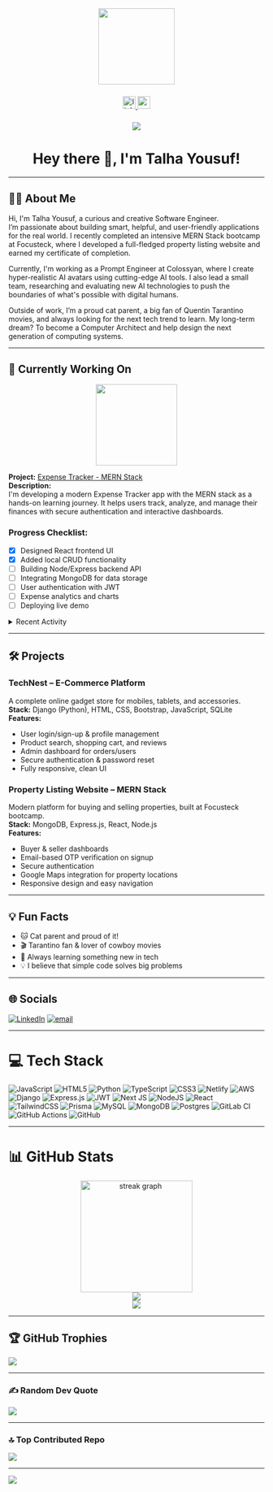 <div align="center">
  <img height="150" src="https://media.giphy.com/media/M9gbBd9nbDrOTu1Mqx/giphy.gif" />
</div>

###

<div align="center">
  <a href="https://linkedin.com/in/talha-yousuf-sameja-7a9651214" target="_blank">
    <img src="https://img.shields.io/static/v1?message=LinkedIn&logo=linkedin&label=&color=0077B5&logoColor=white&labelColor=&style=for-the-badge" height="25" alt="linkedin logo" />
  </a>
  <a href="mailto:talha.samej@gmail.com">
    <img src="https://img.shields.io/static/v1?message=Email&logo=gmail&label=&color=D14836&logoColor=white&labelColor=&style=for-the-badge" height="25" alt="email logo" />
  </a>
</div>

###

<div align="center">
  <img src="https://visitor-badge.laobi.icu/badge?page_id=TalhaSameja.TalhaSameja" />
</div>

<h1 align="center">Hey there 👋, I'm Talha Yousuf!</h1>

---

## 👨‍💻 About Me

Hi, I'm Talha Yousuf, a curious and creative Software Engineer.  
I’m passionate about building smart, helpful, and user-friendly applications for the real world. I recently completed an intensive MERN Stack bootcamp at Focusteck, where I developed a full-fledged property listing website and earned my certificate of completion.

Currently, I'm working as a Prompt Engineer at Colossyan, where I create hyper-realistic AI avatars using cutting-edge AI tools. I also lead a small team, researching and evaluating new AI technologies to push the boundaries of what's possible with digital humans.

Outside of work, I’m a proud cat parent, a big fan of Quentin Tarantino movies, and always looking for the next tech trend to learn. My long-term dream? To become a Computer Architect and help design the next generation of computing systems.

---

## 🚧 Currently Working On

<div align="center">
  <img src="https://github-readme-activity-graph.cyclic.app/graph?username=TalhaSameja&theme=react-dark&hide_border=true&area=true" height="160"/>
</div>

**Project:** [Expense Tracker - MERN Stack](https://github.com/TalhaSameja/your-expense-tracker-repo)  
**Description:**  
I'm developing a modern Expense Tracker app with the MERN stack as a hands-on learning journey. It helps users track, analyze, and manage their finances with secure authentication and interactive dashboards.

### Progress Checklist:
- [x] Designed React frontend UI
- [x] Added local CRUD functionality
- [ ] Building Node/Express backend API
- [ ] Integrating MongoDB for data storage
- [ ] User authentication with JWT
- [ ] Expense analytics and charts
- [ ] Deploying live demo

<details>
<summary>Recent Activity</summary>

<!--START_SECTION:activity-->
<!-- This section will automatically update with your latest commits if you set up the Readme Activity workflow -->
<!--END_SECTION:activity-->

</details>

---

## 🛠️ Projects

### **TechNest – E-Commerce Platform**  
A complete online gadget store for mobiles, tablets, and accessories.  
**Stack:** Django (Python), HTML, CSS, Bootstrap, JavaScript, SQLite  
**Features:**  
- User login/sign-up & profile management  
- Product search, shopping cart, and reviews  
- Admin dashboard for orders/users  
- Secure authentication & password reset  
- Fully responsive, clean UI

### **Property Listing Website – MERN Stack**  
Modern platform for buying and selling properties, built at Focusteck bootcamp.  
**Stack:** MongoDB, Express.js, React, Node.js  
**Features:**  
- Buyer & seller dashboards  
- Email-based OTP verification on signup  
- Secure authentication  
- Google Maps integration for property locations  
- Responsive design and easy navigation

---

## 💡 Fun Facts

- 🐱 Cat parent and proud of it!
- 🎬 Tarantino fan & lover of cowboy movies
- 🌱 Always learning something new in tech
- 💡 I believe that simple code solves big problems

---

## 🌐 Socials

[![LinkedIn](https://img.shields.io/badge/LinkedIn-%230077B5.svg?logo=linkedin&logoColor=white)](https://linkedin.com/in/talha-yousuf-sameja-7a9651214) 
[![email](https://img.shields.io/badge/Email-D14836?logo=gmail&logoColor=white)](mailto:talha.samej@gmail.com) 

---

# 💻 Tech Stack

![JavaScript](https://img.shields.io/badge/javascript-%23323330.svg?style=for-the-badge&logo=javascript&logoColor=%23F7DF1E)
![HTML5](https://img.shields.io/badge/html5-%23E34F26.svg?style=for-the-badge&logo=html5&logoColor=white)
![Python](https://img.shields.io/badge/python-3670A0?style=for-the-badge&logo=python&logoColor=ffdd54)
![TypeScript](https://img.shields.io/badge/typescript-%23007ACC.svg?style=for-the-badge&logo=typescript&logoColor=white)
![CSS3](https://img.shields.io/badge/css3-%231572B6.svg?style=for-the-badge&logo=css3&logoColor=white)
![Netlify](https://img.shields.io/badge/netlify-%23000000.svg?style=for-the-badge&logo=netlify&logoColor=#00C7B7)
![AWS](https://img.shields.io/badge/AWS-%23FF9900.svg?style=for-the-badge&logo=amazon-aws&logoColor=white)
![Django](https://img.shields.io/badge/django-%23092E20.svg?style=for-the-badge&logo=django&logoColor=white)
![Express.js](https://img.shields.io/badge/express.js-%23404d59.svg?style=for-the-badge&logo=express&logoColor=%2361DAFB)
![JWT](https://img.shields.io/badge/JWT-black?style=for-the-badge&logo=JSON%20web%20tokens)
![Next JS](https://img.shields.io/badge/Next-black?style=for-the-badge&logo=next.js&logoColor=white)
![NodeJS](https://img.shields.io/badge/node.js-6DA55F?style=for-the-badge&logo=node.js&logoColor=white)
![React](https://img.shields.io/badge/react-%2320232a.svg?style=for-the-badge&logo=react&logoColor=%2361DAFB)
![TailwindCSS](https://img.shields.io/badge/tailwindcss-%2338B2AC.svg?style=for-the-badge&logo=tailwind-css&logoColor=white)
![Prisma](https://img.shields.io/badge/Prisma-3982CE?style=for-the-badge&logo=Prisma&logoColor=white)
![MySQL](https://img.shields.io/badge/mysql-4479A1.svg?style=for-the-badge&logo=mysql&logoColor=white)
![MongoDB](https://img.shields.io/badge/MongoDB-%234ea94b.svg?style=for-the-badge&logo=mongodb&logoColor=white)
![Postgres](https://img.shields.io/badge/postgres-%23316192.svg?style=for-the-badge&logo=postgresql&logoColor=white)
![GitLab CI](https://img.shields.io/badge/gitlab%20CI-%23181717.svg?style=for-the-badge&logo=gitlab&logoColor=white)
![GitHub Actions](https://img.shields.io/badge/github%20actions-%232671E5.svg?style=for-the-badge&logo=githubactions&logoColor=white)
![GitHub](https://img.shields.io/badge/github-%23121011.svg?style=for-the-badge&logo=github&logoColor=white)

---

# 📊 GitHub Stats

<div align="center">
  <img src="https://nirzak-streak-stats.vercel.app/?user=TalhaSameja&theme=dark&hide_border=false" height="220" alt="streak graph"  /><br/>
  <img src="https://github-readme-stats.vercel.app/api?username=TalhaSameja&theme=dark&hide_border=false&include_all_commits=false&count_private=false" /><br/>
  <img src="https://github-readme-stats.vercel.app/api/top-langs/?username=TalhaSameja&theme=dark&hide_border=false&include_all_commits=false&count_private=false&layout=compact" />
</div>

---

## 🏆 GitHub Trophies
![](https://github-profile-trophy.vercel.app/?username=TalhaSameja&theme=radical&no-frame=false&no-bg=true&margin-w=4)

---

### ✍️ Random Dev Quote
![](https://quotes-github-readme.vercel.app/api?type=horizontal&theme=radical)

---

### 🔝 Top Contributed Repo
![](https://github-contributor-stats.vercel.app/api?username=TalhaSameja&limit=5&theme=dark&combine_all_yearly_contributions=true)

---

[![](https://visitcount.itsvg.in/api?id=TalhaSameja&icon=0&color=0)](https://visitcount.itsvg.in)

<!-- Proudly created with GPRM ( https://gprm.itsvg.in ) -->
